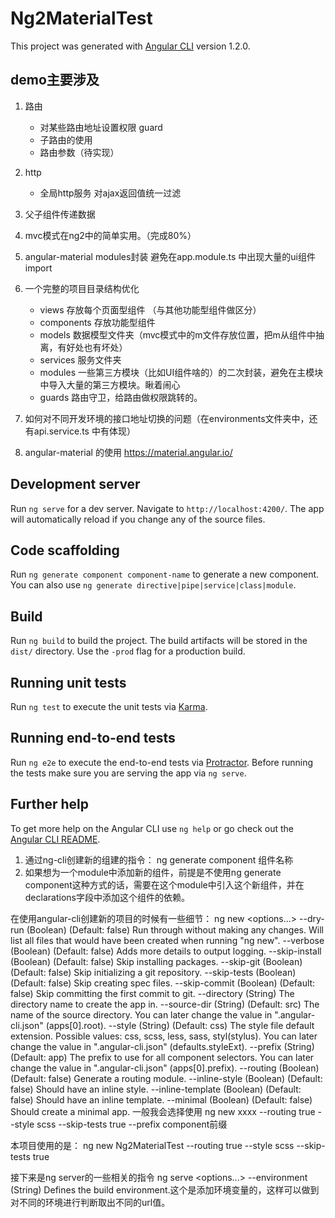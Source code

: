 # Ng2MaterialTest

This project was generated with [Angular CLI](https://github.com/angular/angular-cli) version 1.2.0.

## demo主要涉及
1. 路由
    - 对某些路由地址设置权限 guard
    - 子路由的使用
    - 路由参数（待实现）
2. http
    - 全局http服务 对ajax返回值统一过滤
3. 父子组件传递数据
4. mvc模式在ng2中的简单实用。（完成80%）
5. angular-material modules封装 避免在app.module.ts 中出现大量的ui组件import
6. 一个完整的项目目录结构优化
    - views 存放每个页面型组件 （与其他功能型组件做区分）
    - components 存放功能型组件
    - models 数据模型文件夹（mvc模式中的m文件存放位置，把m从组件中抽离，有好处也有坏处）
    - services 服务文件夹
    - modules 一些第三方模块（比如UI组件啥的）的二次封装，避免在主模块中导入大量的第三方模块。瞅着闹心
    - guards 路由守卫，给路由做权限跳转的。
7. 如何对不同开发环境的接口地址切换的问题（在environments文件夹中，还有api.service.ts 中有体现）

8. angular-material 的使用 https://material.angular.io/

## Development server

Run `ng serve` for a dev server. Navigate to `http://localhost:4200/`. The app will automatically reload if you change any of the source files.

## Code scaffolding

Run `ng generate component component-name` to generate a new component. You can also use `ng generate directive|pipe|service|class|module`.

## Build

Run `ng build` to build the project. The build artifacts will be stored in the `dist/` directory. Use the `-prod` flag for a production build.

## Running unit tests

Run `ng test` to execute the unit tests via [Karma](https://karma-runner.github.io).

## Running end-to-end tests

Run `ng e2e` to execute the end-to-end tests via [Protractor](http://www.protractortest.org/).
Before running the tests make sure you are serving the app via `ng serve`.

## Further help

To get more help on the Angular CLI use `ng help` or go check out the [Angular CLI README](https://github.com/angular/angular-cli/blob/master/README.md).


1. 通过ng-cli创建新的组建的指令：
ng generate component 组件名称
2.  如果想为一个module中添加新的组件，前提是不使用ng generate component这种方式的话，需要在这个module中引入这个新组件，并在declarations字段中添加这个组件的依赖。

在使用angular-cli创建新的项目的时候有一些细节：
ng new <options...>
--dry-run (Boolean) (Default: false) Run through without making any changes. Will list all files that would have been created when running "ng new".
--verbose (Boolean) (Default: false) Adds more details to output logging.
--skip-install (Boolean) (Default: false) Skip installing packages.
--skip-git (Boolean) (Default: false) Skip initializing a git repository.
--skip-tests (Boolean) (Default: false) Skip creating spec files.
--skip-commit (Boolean) (Default: false) Skip committing the first commit to git.
--directory (String) The directory name to create the app in.
--source-dir (String) (Default: src) The name of the source directory. You can later change the value in ".angular-cli.json" (apps[0].root).
--style (String) (Default: css) The style file default extension. Possible values: css, scss, less, sass, styl(stylus). You can later change the value in ".angular-cli.json" (defaults.styleExt).
 --prefix (String) (Default: app) The prefix to use for all component selectors. You can later change the value in ".angular-cli.json" (apps[0].prefix).
--routing (Boolean) (Default: false) Generate a routing module.
--inline-style (Boolean) (Default: false) Should have an inline style.
--inline-template (Boolean) (Default: false) Should have an inline template.
--minimal (Boolean) (Default: false) Should create a minimal app.
一般我会选择使用
ng new xxxx --routing true --style scss --skip-tests true --prefix component前缀

本项目使用的是：
ng new Ng2MaterialTest --routing true --style scss --skip-tests true

接下来是ng server的一些相关的指令
ng serve <options...>
--environment (String) Defines the build environment.这个是添加环境变量的，这样可以做到对不同的环境进行判断取出不同的url值。



